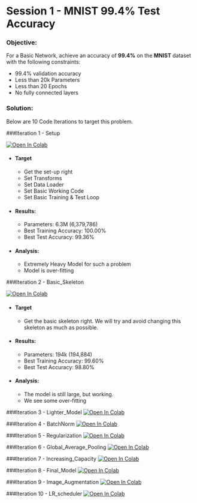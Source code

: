 # Session 1 - MNIST 99.4% Test Accuracy

###	Objective:
For a Basic Network, achieve an accuracy of **99.4%** on the **MNIST** dataset with the following constraints:

- 99.4% validation accuracy
- Less than 20k Parameters
- Less than 20 Epochs
- No fully connected layers


###	Solution: 
Below are 10 Code Iterations to target this problem. 

###Iteration 1 - Setup

[![Open In Colab](https://colab.research.google.com/assets/colab-badge.svg)](https://colab.research.google.com/github/gmshashank/pytorch_vision/blob/main/MNIST/Session1/1_1_Setup.ipynb)

-   #### Target
	-   Get the set-up right
	-   Set Transforms
	-   Set Data Loader
	-   Set Basic Working Code
	-   Set Basic Training  & Test Loop

-   #### Results:
	-   Parameters: 6.3M (6,379,786)
	-   Best Training Accuracy: 100.00%
	-   Best Test Accuracy: 99.36%

-   #### Analysis:
	-   Extremely Heavy Model for such a problem
	-   Model is over-fitting


###Iteration 2 - Basic_Skeleton

[![Open In Colab](https://colab.research.google.com/assets/colab-badge.svg)](https://colab.research.google.com/github/gmshashank/pytorch_vision/blob/main/MNIST/Session1/1_2_Basic_Skeleton.ipynb)

-   #### Target
	-   Get the basic skeleton right. We will try and avoid changing this skeleton as much as possible. 

-   #### Results:
	-   Parameters: 194k (194,884)
	-   Best Training Accuracy: 99.60%
	-   Best Test Accuracy: 98.80%

-   #### Analysis:
	-   The model is still large, but working. 
	-   We see some over-fitting


###Iteration 3 - Lighter_Model
[![Open In Colab](https://colab.research.google.com/assets/colab-badge.svg)](https://colab.research.google.com/github/gmshashank/pytorch_vision/blob/main/MNIST/Session1/1_3_Lighter_Model.ipynb)

###Iteration 4 - BatchNorm
[![Open In Colab](https://colab.research.google.com/assets/colab-badge.svg)](https://colab.research.google.com/github/gmshashank/pytorch_vision/blob/main/MNIST/Session1/1_4_BatchNorm.ipynb)

###Iteration 5 - Regularization
[![Open In Colab](https://colab.research.google.com/assets/colab-badge.svg)](https://colab.research.google.com/github/gmshashank/pytorch_vision/blob/main/MNIST/Session1/1_5_Regularization.ipynb)

###Iteration 6 - Global_Average_Pooling
[![Open In Colab](https://colab.research.google.com/assets/colab-badge.svg)](https://colab.research.google.com/github/gmshashank/pytorch_vision/blob/main/MNIST/Session1/1_6_Global_Average_Pooling.ipynb)

###Iteration 7 - Increasing_Capacity
[![Open In Colab](https://colab.research.google.com/assets/colab-badge.svg)](https://colab.research.google.com/github/gmshashank/pytorch_vision/blob/main/MNIST/Session1/1_7_Increasing_Capacity.ipynb)

###Iteration 8 - Final_Model
[![Open In Colab](https://colab.research.google.com/assets/colab-badge.svg)](https://colab.research.google.com/github/gmshashank/pytorch_vision/blob/main/MNIST/Session1/1_8_Final_Model.ipynb)

###Iteration 9 - Image_Augmentation
[![Open In Colab](https://colab.research.google.com/assets/colab-badge.svg)](https://colab.research.google.com/github/gmshashank/pytorch_vision/blob/main/MNIST/Session1/1_9_Image_Augmentation.ipynb)

###Iteration 10 - LR_scheduler
[![Open In Colab](https://colab.research.google.com/assets/colab-badge.svg)](https://colab.research.google.com/github/gmshashank/pytorch_vision/blob/main/MNIST/Session1/1_10_LR_scheduler.ipynb)












